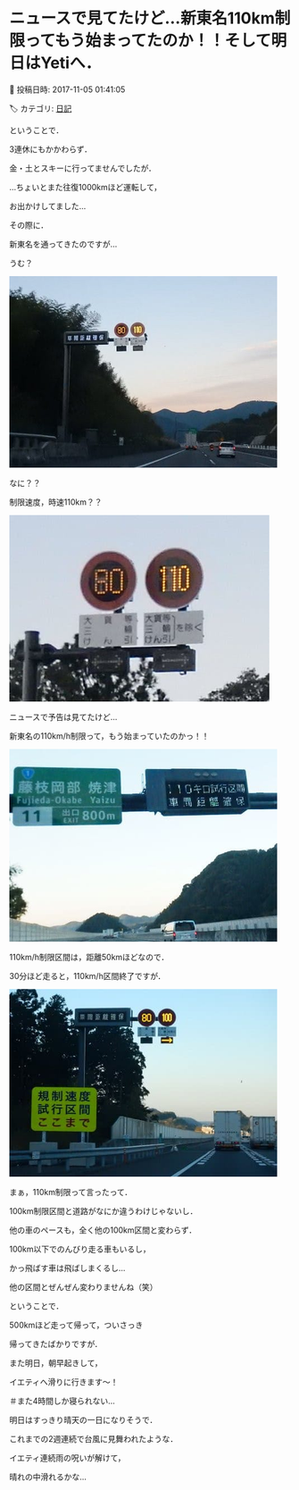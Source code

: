 # ニュースで見てたけど…新東名110km制限ってもう始まってたのか！！そして明日はYetiへ．

📅 投稿日時: 2017-11-05 01:41:05

🏷️ カテゴリ: [日記](cc4b5682fb7b8b144980957a978653fb0.md)

ということで．


3連休にもかかわらず．


金・土とスキーに行ってませんでしたが．


…ちょいとまた往復1000kmほど運転して，


お出かけしてました…





その際に．


新東名を通ってきたのですが…


うむ？




![badc9fbb1dcde29f0e716c33567944bb.jpg](images/badc9fbb1dcde29f0e716c33567944bb.jpg)







なに？？


制限速度，時速110km？？




![a6f63c93444748aad97becd927d2c529.jpg](images/a6f63c93444748aad97becd927d2c529.jpg)







ニュースで予告は見てたけど…


新東名の110km/h制限って，もう始まっていたのかっ！！




![213eae470c29f12189dfd266e5a272f2.jpg](images/213eae470c29f12189dfd266e5a272f2.jpg)







110km/h制限区間は，距離50kmほどなので．


30分ほど走ると，110km/h区間終了ですが．




![d3f413350c6af16f265db16f9a816665.jpg](images/d3f413350c6af16f265db16f9a816665.jpg)







まぁ，110km制限って言ったって．


100km制限区間と道路がなにか違うわけじゃないし．


他の車のペースも，全く他の100km区間と変わらず．


100km以下でのんびり走る車もいるし，


かっ飛ばす車は飛ばしまくるし…


他の区間とぜんぜん変わりませんね（笑）





ということで．


500kmほど走って帰って，ついさっき


帰ってきたばかりですが．


また明日，朝早起きして，


イエティへ滑りに行きます～！


＃また4時間しか寝られない…





明日はすっきり晴天の一日になりそうで．


これまでの2週連続で台風に見舞われたような．


イエティ連続雨の呪いが解けて，


晴れの中滑れるかな…
